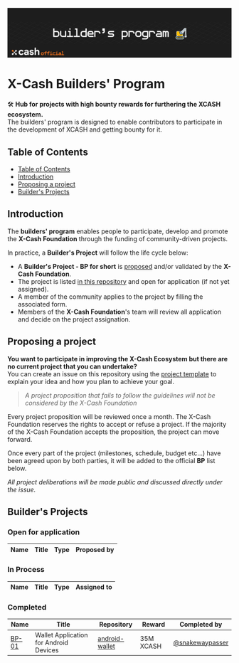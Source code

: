 <div align=middle>

<a align="center" href="https://xcash.foundation"><img src="header.png" alt="X-Cash Builder Program"></a>

</div>

# X-Cash Builders' Program
🛠 **Hub for projects with high bounty rewards for furthering the XCASH ecosystem.**  
The builders' program is designed to enable contributors to participate in the development of XCASH and getting bounty for it.

## Table of Contents

- [Table of Contents](#table-of-contents)
- [Introduction](#introduction)
- [Proposing a project](#proposing-a-project)
- [Builder's Projects](#builders-projects)


## Introduction

The **builders' program** enables people to participate, develop and promote the **X-Cash Foundation** through the funding of community-driven projects.

In practice, a **Builder's Project** will follow the life cycle below:
- A **Builder's Project - BP for short** is [proposed](#proposing-a-project) and/or validated by the **X-Cash Foundation**.
- The project is listed [in this repository](#open-for-application) and open for application (if not yet assigned).
- A member of the community applies to the project by filling the associated form.
- Members of the **X-Cash Foundation**'s team will review all application and decide on the project assignation.

## Proposing a project

**You want to participate in improving the X-Cash Ecosystem but there are no current project that you can undertake?**  
You can create an issue on this repository using the [project template]() to explain your idea and how you plan to achieve your goal.

> *A project proposition that fails to follow the guidelines will not be considered by the X-Cash Foundation*

Every project proposition will be reviewed once a month. The X-Cash Foundation reserves the rights to accept or refuse a project. If the majority of the X-Cash Foundation accepts the proposition, the project can move forward.

Once every part of the project (milestones, schedule, budget etc...) have been agreed upon by both parties, it will be added to the official **BP** list below.

*All project deliberations will be made public and discussed directly under the issue.*

## Builder's Projects

### Open for application

| Name | Title | Type | Proposed by |
| ---- | ----- | ---- | ----------- |

### In Process

| Name | Title | Type |  Assigned to |
| ---- | ----- | ---- |  ----------- |


### Completed

| Name             | Title                                  | Repository                                                          | Reward | Completed by                                         |
| ---------------- | -------------------------------------- | ------------------------------------------------------------------- | ------ | ---------------------------------------------------- |
| [BP-01](BP-01) | Wallet Application for Android Devices | [android-wallet](https://github.com/X-Cash-Official/android-wallet) | 35M XCASH   | [@snakewaypasser](https://github.com/snakewaypasser) |

